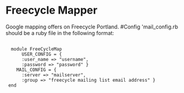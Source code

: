 # Freecycle Mapper #

Google mapping offers on Freecycle Portland.
#Config
'mail_config.rb should be a ruby file in the following format:
<pre><code>
  module FreeCycleMap
      USER_CONFIG = {
      :user_name => "username",
      :password => "password" }
    MAIL_CONFIG = {
      :server => "mailserver",
      :group => "freecycle mailing list email address" }
 end
</code></pre>